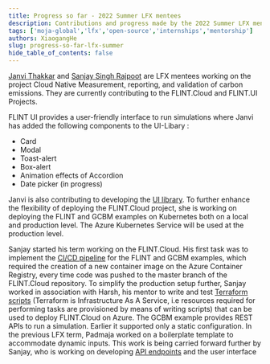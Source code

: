 ```yaml
---
title: Progress so far - 2022 Summer LFX mentees
description: Contributions and progress made by the 2022 Summer LFX mentees
tags: ['moja-global','lfx','open-source','internships','mentorship']
authors: XiaogangHe
slug: progress-so-far-lfx-summer
hide_table_of_contents: false
---
```


[Janvi Thakkar](https://github.com/Janvi-Thakkar) and [Sanjay Singh Rajpoot](https://github.com/SanjaySinghRajpoot) are LFX mentees working on the project Cloud Native Measurement, reporting, and validation of carbon emissions. They are currently contributing to the FLINT.Cloud and FLINT.UI Projects. 

FLINT UI provides a user-friendly interface to run simulations where Janvi has added the following components to the UI-Libary : 
- Card	
- Modal
- Toast-alert
- Box-alert
- Animation effects of Accordion
- Date picker (in progress)

Janvi is also contributing to developing the [UI library](https://github.com/moja-global/ui-library).
To further enhance the flexibility of deploying the FLINT.Cloud project, she is working on deploying the FLINT and GCBM examples on Kubernetes both on a local and production level. The Azure Kubernetes Service will be used at the production level. 

Sanjay started his term working on the FLINT.Cloud. His first task was to implement the [CI/CD pipeline](https://github.com/moja-global/FLINT.Cloud/pull/138) for the FLINT and GCBM examples, which required the creation of a new container image on the Azure Container Registry, every time code was pushed to the master branch of the FLINT.Cloud repository. To simplify the production setup further, Sanjay worked in association with Harsh, his mentor to write and test [Terraform scripts](https://github.com/moja-global/FLINT.Cloud/pull/156) (Terraform is Infrastructure As A Service, i.e resources required for performing tasks are provisioned by means of writing scripts) that can be used to deploy FLINT.Cloud on Azure. 
The GCBM example provides REST APIs to run a simulation. Earlier it supported only a static configuration. In the previous LFX term, Padmaja worked on a boilerplate template to accommodate dynamic inputs. This work is being carried forward further by Sanjay, who is working on developing [API endpoints](https://github.com/moja-global/FLINT.Cloud/pull/145) and the user interface 
